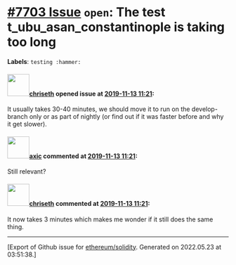 # [\#7703 Issue](https://github.com/ethereum/solidity/issues/7703) `open`: The test t_ubu_asan_constantinople is taking too long
**Labels**: `testing :hammer:`


#### <img src="https://avatars.githubusercontent.com/u/9073706?v=4" width="50">[chriseth](https://github.com/chriseth) opened issue at [2019-11-13 11:21](https://github.com/ethereum/solidity/issues/7703):

It usually takes 30-40 minutes, we should move it to run on the develop-branch only or as part of nightly (or find out if it was faster before and why it get slower).

#### <img src="https://avatars.githubusercontent.com/u/20340?v=4" width="50">[axic](https://github.com/axic) commented at [2019-11-13 11:21](https://github.com/ethereum/solidity/issues/7703#issuecomment-734515003):

Still relevant?

#### <img src="https://avatars.githubusercontent.com/u/9073706?v=4" width="50">[chriseth](https://github.com/chriseth) commented at [2019-11-13 11:21](https://github.com/ethereum/solidity/issues/7703#issuecomment-736331723):

It now takes 3 minutes which makes me wonder if it still does the same thing.


-------------------------------------------------------------------------------



[Export of Github issue for [ethereum/solidity](https://github.com/ethereum/solidity). Generated on 2022.05.23 at 03:51:38.]
